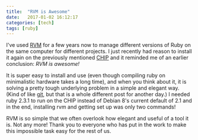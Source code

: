 ```yaml
---
title:  "RVM is Awesome"
date:   2017-01-02 16:12:17
categories: [tech]
tags: [ruby]
---
```

I've used [RVM](https://rvm.io/) for a few years now to manage different versions of Ruby on the same computer for different projects. I just recently had reason to install it again on the previously mentioned [CHIP](https://getchip.com/) and it reminded me of an earlier conclusion: *RVM is awesome!*

It is super easy to install and use (even though compiling ruby on minimalistic hardware takes a long time), and when you think about it, it is solving a pretty tough underlying problem in a simple and elegant way. (Kind of like [git](https://git-scm.com/), but that is a whole different post for another day.) I needed ruby 2.3.1 to run on the CHIP instead of Debian 8's current default of 2.1 and in the end, installing rvm and getting set up was only two commands!

RVM is so simple that we often overlook how elegant and useful of a tool it is. Not any more! Thank you to everyone who has put in the work to make this impossible task easy for the rest of us.
